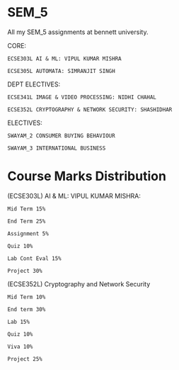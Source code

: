 # SEM_5

All my SEM_5 assignments at bennett university.

CORE:

    ECSE303L AI & ML: VIPUL KUMAR MISHRA

    ECSE305L AUTOMATA: SIMRANJIT SINGH

DEPT ELECTIVES: 

    ECSE341L IMAGE & VIDEO PROCESSING: NIDHI CHAHAL

    ECSE352L CRYPTOGRAPHY & NETWORK SECURITY: SHASHIDHAR
    
ELECTIVES:

    SWAYAM_2 CONSUMER BUYING BEHAVIOUR 
    
    SWAYAM_3 INTERNATIONAL BUSINESS


# Course Marks Distribution

(ECSE303L) AI & ML: VIPUL KUMAR MISHRA:

    Mid Term 15%

    End Term 25%

    Assignment 5%

    Quiz 10%

    Lab Cont Eval 15%

    Project 30%
    
(ECSE352L) Cryptography and Network Security
    
    Mid Term 10%
    
    End term 30%
    
    Lab 15%
    
    Quiz 10%
    
    Viva 10%
    
    Project 25%
  

    
